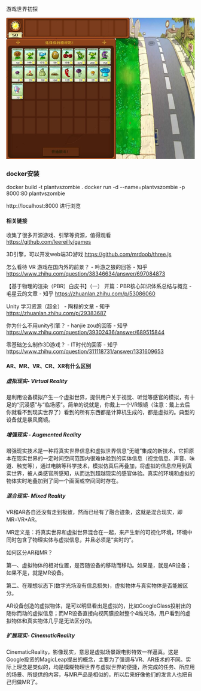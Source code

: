 游戏世界初探

![Image text](https://raw.githubusercontent.com/MercifulGod/PlantAndZombie/master/static/show.jpg)

### docker安装
docker build -t plantvszombie .
docker run -d --name=plantvszombie -p 8000:80 plantvszombie

http://localhost:8000 进行浏览

#### 相关链接
收集了很多开源游戏、引擎等资源，值得观看
https://github.com/leereilly/games

3D引擎，可以开发web端3D游戏
https://github.com/mrdoob/three.js


怎么看待 VR 游戏在国内外的前景？ - 吟游之狼的回答 - 知乎
https://www.zhihu.com/question/38346634/answer/697084873  

【基于物理的渲染（PBR）白皮书】（一） 开篇：PBR核心知识体系总结与概览 - 毛星云的文章 - 知乎
https://zhuanlan.zhihu.com/p/53086060  

Unity 学习资源（超全） - 陶程的文章 - 知乎
https://zhuanlan.zhihu.com/p/29383687


你为什么不用unity引擎？ - hanjie zou的回答 - 知乎
https://www.zhihu.com/question/39302436/answer/689515844


零基础怎么制作3D游戏？ - IT时代的回答 - 知乎
https://www.zhihu.com/question/311118731/answer/1331609653

#### AR、MR、VR、CR、XR有什么区别
##### 虚拟现实- Virtual Reality
是利用设备模拟产生一个虚拟世界，提供用户关于视觉、听觉等感官的模拟，有十足的“沉浸感”与“临场感”。简单的说就是，你戴上一个VR眼镜（注意：戴上去后你就看不到现实世界了）看到的所有东西都是计算机生成的，都是虚拟的。典型的设备就是暴风魔镜。

##### 增强现实 - Augmented Reality
增强现实技术是一种将真实世界信息和虚拟世界信息“无缝”集成的新技术，它把原本在现实世界的一定时间空间范围内很难体验到的实体信息（视觉信息、声音、味道、触觉等），通过电脑等科学技术，模拟仿真后再叠加，将虚拟的信息应用到真实世界，被人类感官所感知，从而达到超越现实的感官体验。真实的环境和虚拟的物体实时地叠加到了同一个画面或空间同时存在。

##### 混合现实- Mixed Reality
VR和AR各自还没有走到极致，然而已经有了融合迹象，这就是混合现实，即MR=VR*AR。

MR定义是：将真实世界和虚拟世界混合在一起，来产生新的可视化环境，环境中同时包含了物理实体与虚拟信息，并且必须是“实时的”。

如何区分AR和MR？

第一、虚拟物体的相对位置，是否随设备的移动而移动。如果是，就是AR设备；如果不是，就是MR设备。

第二、在理想状态下(数字光场没有信息损失)，虚拟物体与真实物体是否能被区分。

AR设备创造的虚拟物体，是可以明显看出是虚拟的，比如GoogleGlass投射出的随你而动的虚拟信息；而MR设备直接向视网膜投射整个4维光场，用户看到的虚拟物体和真实物体几乎是无法区分的。

##### 扩展现实- CinematicReality
CinematicReality，影像现实，意思是虚拟场景跟电影特效一样逼真。这是Google投资的MagicLeap提出的概念，主要为了强调与VR、AR技术的不同。实际上理念是类似的，均是模糊物理世界与虚拟世界的便捷，所完成的任务、所应用的场景、所提供的内容，与MR产品是相似的，所以后来好像他们的发言人也把自己归做MR了。



